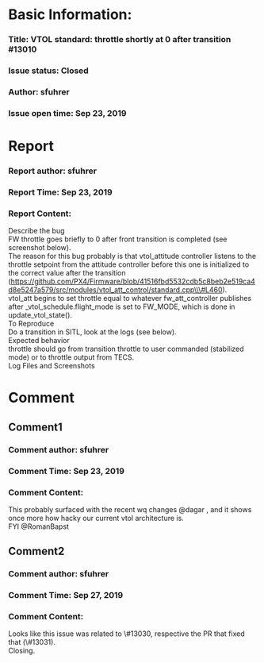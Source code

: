 # Basic Information:
### Title:  VTOL standard: throttle shortly at 0 after transition #13010 
### Issue status: Closed
### Author: sfuhrer
### Issue open time: Sep 23, 2019
# Report
### Report author: sfuhrer
### Report Time: Sep 23, 2019
### Report Content:   
Describe the bug    
FW throttle goes briefly to 0 after front transition is completed (see screenshot below).  
The reason for this bug probably is that vtol_attitude controller listens to the throttle setpoint from the attitude controller before this one is initialized to the correct value after the transition (https://github.com/PX4/Firmware/blob/41516fbd5532cdb5c8beb2e519ca4d8e5247a579/src/modules/vtol_att_control/standard.cpp\\\#L460).    
vtol_att begins to set throttle equal to whatever fw_att_controller publishes after _vtol_schedule.flight_mode is set to FW_MODE, which is done in update_vtol_state().  
To Reproduce    
Do a transition in SITL, look at the logs (see below).  
Expected behavior    
throttle should go from transition throttle to user commanded (stabilized mode) or to throttle output from TECS.  
Log Files and Screenshots    

# Comment
## Comment1
### Comment author: sfuhrer
### Comment Time: Sep 23, 2019
### Comment Content:   
This probably surfaced with the recent wq changes @dagar , and it shows once more how hacky our current vtol architecture is.  
FYI @RomanBapst  

## Comment2
### Comment author: sfuhrer
### Comment Time: Sep 27, 2019
### Comment Content:   
Looks like this issue was related to \\\#13030, respective the PR that fixed that (\\\#13031).    
Closing.  
